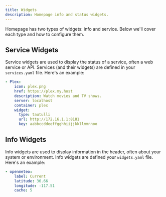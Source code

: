 ```yaml
---
title: Widgets
description: Homepage info and status widgets.
---
```


Homepage has two types of widgets: info and service. Below we'll cover each type and how to configure them.

## Service Widgets

Service widgets are used to display the status of a service, often a web service or API. Services (and their widgets) are defined in your `services.yaml` file. Here's an example:

```yaml
- Plex:
    icon: plex.png
    href: https://plex.my.host
    description: Watch movies and TV shows.
    server: localhost
    container: plex
    widget:
      type: tautulli
      url: http://172.16.1.1:8181
      key: aabbccddeeffgghhiijjkkllmmnnoo
```

## Info Widgets

Info widgets are used to display information in the header, often about your system or environment. Info widgets are defined your `widgets.yaml` file. Here's an example:

```yaml
- openmeteo:
    label: Current
    latitude: 36.66
    longitude: -117.51
    cache: 5
```

